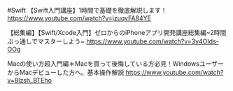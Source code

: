 #Swift
【Swift入門講座】1時間で基礎を徹底解説します！
https://www.youtube.com/watch?v=jzuqvFA84YE

【総集編】【Swift/Xcode入門】ゼロからのiPhoneアプリ開発講座総集編~2時間ぶっ通しでマスターしよう~
https://www.youtube.com/watch?v=3v4OIds-OOg

Macの使い方超入門編＊Macを買って後悔している方必見！WindowsユーザーからMacデビューした方へ。基本操作解説
https://www.youtube.com/watch?v=8lzsh_BTEho
